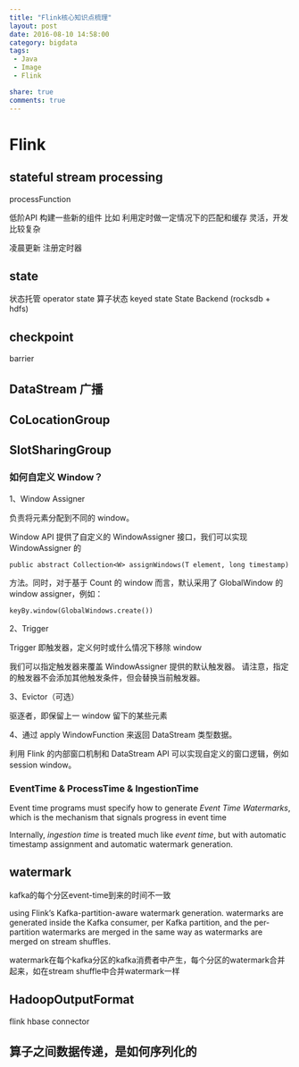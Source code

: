 ```yaml
---
title: "Flink核心知识点梳理"
layout: post
date: 2016-08-10 14:58:00
category: bigdata
tags:
 - Java
 - Image
 - Flink

share: true
comments: true
---
```


# Flink

## stateful stream processing

processFunction

低阶API
构建一些新的组件
比如 利用定时做一定情况下的匹配和缓存
灵活，开发比较复杂

凌晨更新  注册定时器 


## state

状态托管
operator state 算子状态
keyed state
State Backend (rocksdb + hdfs)

## checkpoint

barrier

## DataStream 广播


## CoLocationGroup

## SlotSharingGroup



### 如何自定义 Window？

1、Window Assigner

负责将元素分配到不同的 window。

Window API 提供了自定义的 WindowAssigner 接口，我们可以实现 WindowAssigner 的

```
public abstract Collection<W> assignWindows(T element, long timestamp)
```

方法。同时，对于基于 Count 的 window 而言，默认采用了 GlobalWindow 的 window assigner，例如：

```
keyBy.window(GlobalWindows.create())
```

2、Trigger

Trigger 即触发器，定义何时或什么情况下移除 window

我们可以指定触发器来覆盖 WindowAssigner 提供的默认触发器。 请注意，指定的触发器不会添加其他触发条件，但会替换当前触发器。

3、Evictor（可选）

驱逐者，即保留上一 window 留下的某些元素

4、通过 apply WindowFunction 来返回 DataStream 类型数据。

利用 Flink 的内部窗口机制和 DataStream API 可以实现自定义的窗口逻辑，例如 session window。



### EventTime & ProcessTime & IngestionTime

 Event time programs must specify how to generate *Event Time Watermarks*, which is the mechanism that signals progress in event time

Internally, *ingestion time* is treated much like *event time*, but with automatic timestamp assignment and automatic watermark generation.

## watermark

kafka的每个分区event-time到来的时间不一致

using Flink’s Kafka-partition-aware watermark generation. watermarks are generated inside the Kafka consumer, per Kafka partition, and the per-partition watermarks are merged in the same way as watermarks are merged on stream shuffles.

watermark在每个kafka分区的kafka消费者中产生，每个分区的watermark合并起来，如在stream shuffle中合并watermark一样



## HadoopOutputFormat

flink hbase connector

## 算子之间数据传递，是如何序列化的

